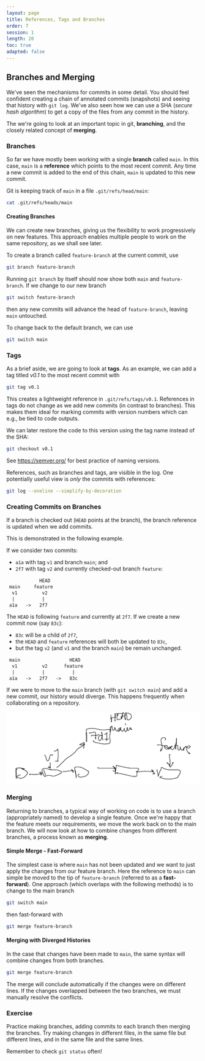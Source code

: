 ```yaml
---
layout: page
title: References, Tags and Branches
order: 7
session: 1
length: 20
toc: true
adapted: false
---
```


## Branches and Merging

We've seen the mechanisms for commits in some detail.
You should feel confident creating a chain of annotated commits (snapshots) and seeing that history with `git log`.
We've also seen how we can use a SHA (*secure hash algorithm*) to get a copy of the files from any commit in the history.

The we're going to look at an important topic in git, **branching**, and the closely related concept of **merging**.

### Branches

So far we have mostly been working with a single **branch** called `main`.
In this case, `main` is a **reference** which points to the most recent commit.
Any time a new commit is added to the end of this chain, `main` is updated to this new commit.

Git is keeping track of `main` in a file `.git/refs/head/main`:

``` sh
cat .git/refs/heads/main
```

#### Creating Branches

We can create new branches, giving us the flexibility to work progressively on new features.
This approach enables multiple people to work on the same repository, as we shall see later.

To create a branch called `feature-branch` at the current commit, use

``` sh
git branch feature-branch
```

Running `git branch` by itself should now show both `main` and `feature-branch`.
If we change to our new branch

``` sh
git switch feature-branch
```

then any new commits will advance the head of `feature-branch`, leaving `main` untouched.

To change back to the default branch, we can use

``` sh
git switch main
```

### Tags

As a brief aside, we are going to look at **tags**.
As an example, we can add a tag titled *v0.1* to the most recent commit with

``` sh
git tag v0.1
```

This creates a lightweight reference in `.git/refs/tags/v0.1`.
References in tags do not change as we add new commits (in contrast to branches).
This makes them ideal for marking commits with version numbers which can e.g., be tied to code outputs.

We can later restore the code to this version using the tag name instead of the SHA:

``` sh
git checkout v0.1
```

See <https://semver.org/> for best practice of naming versions.

References, such as branches and tags, are visible in the log.
One potentially useful view is *only* the commits with references:

``` sh
git log --oneline --simplify-by-decoration
```

### Creating Commits on Branches

If a branch is checked out (`HEAD` points at the branch), the branch reference is updated when we add commits.

This is demonstrated in the following example.

If we consider two commits:

- `a1a` with tag `v1` and branch `main`; and
- `2f7` with tag `v2` and currently checked-out branch `feature`:

``` none
            HEAD
 main     feature
  v1         v2
  |          |
 a1a   ->   2f7
```

The `HEAD` is following `feature` and currently at `2f7`.
If we create a new commit now (say `83c`):

- `83c` will be a child of `2f7`,
- the `HEAD` and `feature` references will both be updated to `83c`,
- but the tag `v2` (and `v1` and the branch `main`) be remain unchanged.

``` none
 main                  HEAD
  v1         v2      feature
  |          |          |
 a1a   ->   2f7   ->   83c
```

If we were to move to the `main` branch (with `git switch main`) and add a new commit, our history would diverge.
This happens frequently when collaborating on a repository.

![A chain of commits with a diverging history.](../images/history2.png)

### Merging

Returning to branches, a typical way of working on code is to use a branch (appropriately named) to develop a single feature.
Once we're happy that the feature meets our requirements, we move the work back on to the main branch.
We will now look at how to combine changes from different branches, a process known as **merging**.

#### Simple Merge - Fast-Forward

The simplest case is where `main` has not been updated and we want to just apply the changes from our feature branch.
Here the reference to `main` can simple be moved to the tip of `feature-branch` (referred to as a **fast-forward**).
One approach (which overlaps with the following methods) is to change to the main branch

``` sh
git switch main
```

then fast-forward with

``` sh
git merge feature-branch
```

#### Merging with Diverged Histories

In the case that changes have been made to `main`, the same syntax will combine changes from both branches.

``` sh
git merge feature-branch
```

The merge will conclude automatically if the changes were on different lines.
If the changes overlapped between the two branches, we must manually resolve the conflicts.

### Exercise

Practice making branches, adding commits to each branch then merging the branches.
Try making changes in different files, in the same file but different lines, and in the same file and the same lines.

Remember to check `git status` often!
